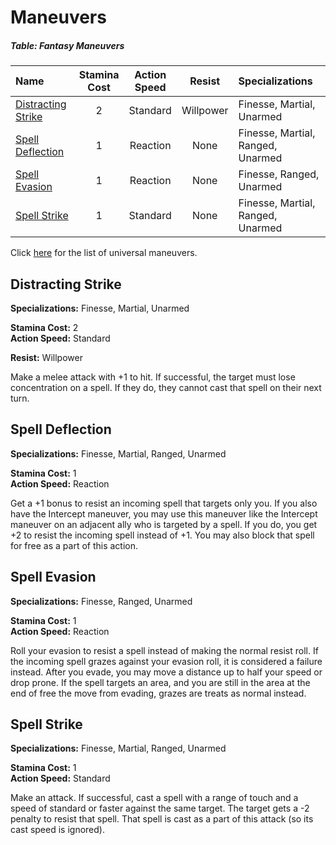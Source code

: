 # Maneuvers

##### Table: Fantasy Maneuvers
| Name | Stamina<br/>Cost | Action<br/>Speed | Resist | Specializations |
|:-|:-:|:-:|:-:|:-|
| [Distracting Strike](#distracting-strike) | 2 | Standard | Willpower | Finesse, Martial, Unarmed |
| [Spell Deflection](#spell-deflection) | 1 | Reaction | None | Finesse, Martial, Ranged, Unarmed |
| [Spell Evasion](#spell-evasion) | 1 | Reaction | None | Finesse, Ranged, Unarmed |
| [Spell Strike](#spell-strike) | 1 | Standard | None | Finesse, Martial, Ranged, Unarmed |

Click [here](/Basic/Maneuvers.md) for the list of universal maneuvers.

## Distracting Strike

**Specializations:** Finesse, Martial, Unarmed

**Stamina Cost:** 2  
**Action Speed:** Standard

**Resist:** Willpower

Make a melee attack with +1 to hit. If successful, the target must lose concentration on a spell. If they do, they cannot cast that spell on their next turn.

## Spell Deflection

**Specializations:** Finesse, Martial, Ranged, Unarmed

**Stamina Cost:** 1  
**Action Speed:** Reaction

Get a +1 bonus to resist an incoming spell that targets only you. If you also have the Intercept maneuver, you may use this maneuver like the Intercept maneuver on an adjacent ally who is targeted by a spell. If you do, you get +2 to resist the incoming spell instead of +1. You may also block that spell for free as a part of this action.

## Spell Evasion

**Specializations:** Finesse, Ranged, Unarmed

**Stamina Cost:** 1  
**Action Speed:** Reaction

Roll your evasion to resist a spell instead of making the normal resist roll. If the incoming spell grazes against your evasion roll, it is considered a failure instead. After you evade, you may move a distance up to half your speed or drop prone. If the spell targets an area, and you are still in the area at the end of free the move from evading, grazes are treats as normal instead.

## Spell Strike

**Specializations:** Finesse, Martial, Ranged, Unarmed

**Stamina Cost:** 1  
**Action Speed:** Standard

Make an attack. If successful, cast a spell with a range of touch and a speed of standard or faster against the same target. The target gets a -2 penalty to resist that spell. That spell is cast as a part of this attack (so its cast speed is ignored).